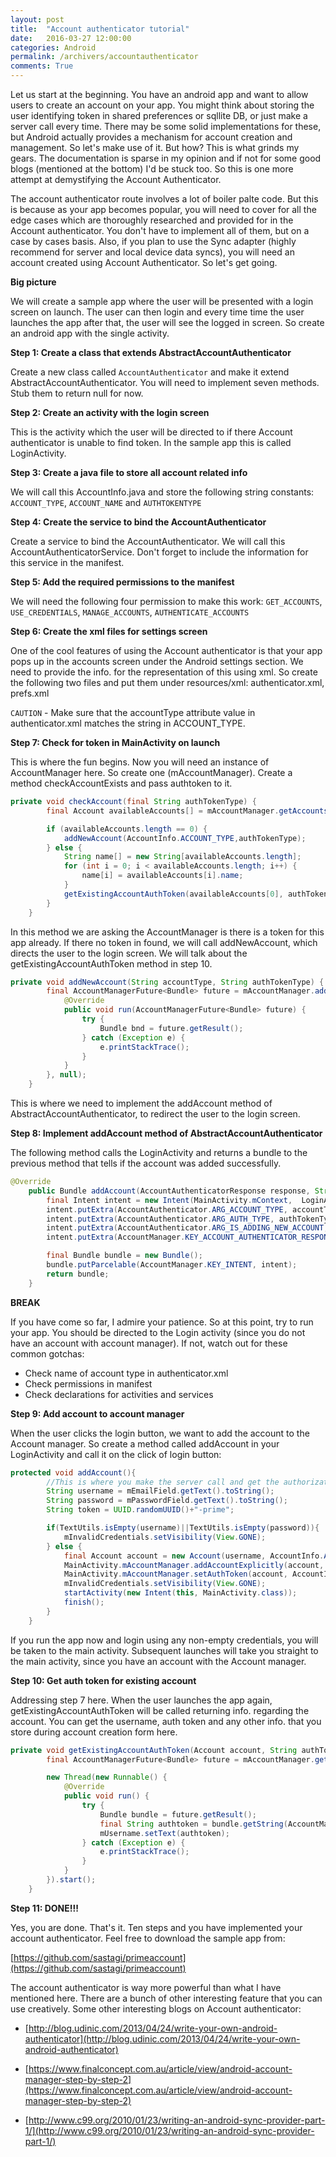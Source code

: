 ```yaml
---
layout: post
title:  "Account authenticator tutorial"
date:   2016-03-27 12:00:00
categories: Android
permalink: /archivers/accountauthenticator
comments: True
---
```


Let us start at the beginning. You have an android app and want to allow users to create an account on your app. You might think about storing the user identifying token in shared preferences or sqllite DB, or just make a server call every time. There  may be some solid implementations for these, but Android actually provides a mechanism for account creation and management. So let's make use of it. But how? This is what grinds my gears. 
The documentation is sparse in my opinion and if not for some good blogs (mentioned at the bottom) I'd be stuck too. So this is one more attempt at demystifying the Account Authenticator. 

The account authenticator route involves a lot of boiler palte code. But this is because as your app becomes popular, you will need to cover for all the edge cases which are thoroughly researched and provided for in the Account authenticator. You don't have to implement all of them, but on a case by cases basis. Also, if you plan to use the Sync adapter (highly recommend for server and local device data syncs), you will need an account created using Account Authenticator. 
So let's get going.

**Big picture**

We will create a sample app where the user will be presented with a login screen on launch. The user can then login and every time time the user launches the app after that, the user will see the logged in screen. So create an android app with the single activity.

**Step 1: Create a class that extends AbstractAccountAuthenticator**

Create a new class called `AccountAuthenticator` and make it extend AbstractAccountAuthenticator. You will need to implement seven methods. Stub them to return null for now.

**Step 2: Create an activity with the login screen**

This is the activity which the user will be directed to if there Account authenticator is unable to find token. In the sample app this is called LoginActivity.
 
**Step 3: Create a java file to store all account related info**

We will call this AccountInfo.java and store the following string constants: `ACCOUNT_TYPE`, `ACCOUNT_NAME` and `AUTHTOKENTYPE`

**Step 4: Create the service to bind the AccountAuthenticator**

Create a service to bind the AccountAuthenticator. We will call this AccountAuthenticatorService. Don't forget to include the information for this service in the manifest.

**Step 5: Add the required permissions to the manifest**

We will need the following four permission to make this work: `GET_ACCOUNTS`, `USE_CREDENTIALS`, `MANAGE_ACCOUNTS`, `AUTHENTICATE_ACCOUNTS`

**Step 6: Create the xml files for settings screen**

One of the cool features of using the Account authenticator is that your app pops up in the accounts screen under the Android settings section. We need to provide the info. for the representation of this using xml. So create the following two files and put them under resources/xml: authenticator.xml, prefs.xml

`CAUTION` - Make sure that the accountType attribute value in authenticator.xml matches the string in ACCOUNT_TYPE.

**Step 7: Check for token in MainActivity on launch**

This is where the fun begins. Now you will need an instance of AccountManager here. So create one (mAccountManager). Create a method checkAccountExists and pass authtoken to it.

```java
private void checkAccount(final String authTokenType) {
        final Account availableAccounts[] = mAccountManager.getAccountsByType(AccountInfo.ACCOUNT_TYPE);

        if (availableAccounts.length == 0) {
            addNewAccount(AccountInfo.ACCOUNT_TYPE,authTokenType);
        } else {
            String name[] = new String[availableAccounts.length];
            for (int i = 0; i < availableAccounts.length; i++) {
                name[i] = availableAccounts[i].name;
            }
            getExistingAccountAuthToken(availableAccounts[0], authTokenType);
        }
    }
```

In this method we are asking the AccountManager is there is a token for this app already. If there no token in found, we will call addNewAccount, which directs the user to the login screen. We will talk about the getExistingAccountAuthToken method in step 10.


```java
private void addNewAccount(String accountType, String authTokenType) {
        final AccountManagerFuture<Bundle> future = mAccountManager.addAccount(accountType, authTokenType, null, null, this, new AccountManagerCallback<Bundle>() {
            @Override
            public void run(AccountManagerFuture<Bundle> future) {
                try {
                    Bundle bnd = future.getResult();
                } catch (Exception e) {
                    e.printStackTrace();
                }
            }
        }, null);
    }
```

This is where we need to implement the addAccount method of AbstractAccountAuthenticator, to redirect the user to the login screen.

**Step 8: Implement addAccount method of AbstractAccountAuthenticator**

The following method calls the LoginActivity and returns a bundle to the previous method that tells if the account was added successfully.

```java
@Override
    public Bundle addAccount(AccountAuthenticatorResponse response, String accountType, String authTokenType, String[] requiredFeatures, Bundle options) throws NetworkErrorException {
        final Intent intent = new Intent(MainActivity.mContext,  LoginActivity.class);
        intent.putExtra(AccountAuthenticator.ARG_ACCOUNT_TYPE, accountType);
        intent.putExtra(AccountAuthenticator.ARG_AUTH_TYPE, authTokenType);
        intent.putExtra(AccountAuthenticator.ARG_IS_ADDING_NEW_ACCOUNT, true);
        intent.putExtra(AccountManager.KEY_ACCOUNT_AUTHENTICATOR_RESPONSE, response);

        final Bundle bundle = new Bundle();
        bundle.putParcelable(AccountManager.KEY_INTENT, intent);
        return bundle;
    }
```    

**BREAK**

If you have come so far, I admire your patience. So at this point, try to run your app. You should be directed to the Login activity (since you do not have an account with account manager). If not, watch out for these common gotchas:

* Check name of account type in authenticator.xml
* Check permissions in manifest
* Check declarations for activities and services

**Step 9: Add account to account manager**

When the user clicks the login button,  we want to add the account to the Account manager. So create a method called addAccount in your LoginActivity and call it on the click of login button:

```java
protected void addAccount(){
        //This is where you make the server call and get the authorization tokens. Adding dummy stuff here.
        String username = mEmailField.getText().toString();
        String password = mPasswordField.getText().toString();
        String token = UUID.randomUUID()+"-prime";

        if(TextUtils.isEmpty(username)||TextUtils.isEmpty(password)){
            mInvalidCredentials.setVisibility(View.GONE);
        } else {
            final Account account = new Account(username, AccountInfo.ACCOUNT_TYPE);
            MainActivity.mAccountManager.addAccountExplicitly(account, password, null);
            MainActivity.mAccountManager.setAuthToken(account, AccountInfo.AUTHTOKENTYPE, token);
            mInvalidCredentials.setVisibility(View.GONE);
            startActivity(new Intent(this, MainActivity.class));
            finish();
        }
    }
```

If you run the app now and login using any non-empty credentials, you will be taken to the main activity. Subsequent launches will take you straight to the main activity, since you have an account with the Account manager.

**Step 10: Get auth token for existing account**

Addressing step 7 here. When the user launches the app again, getExistingAccountAuthToken will be called returning info. regarding the account. You can get the username, auth token and any other info. that you store during account creation form here.

```java
private void getExistingAccountAuthToken(Account account, String authTokenType) {
        final AccountManagerFuture<Bundle> future = mAccountManager.getAuthToken(account, authTokenType, null, this, null, null);

        new Thread(new Runnable() {
            @Override
            public void run() {
                try {
                    Bundle bundle = future.getResult();
                    final String authtoken = bundle.getString(AccountManager.KEY_ACCOUNT_NAME);
                    mUsername.setText(authtoken);
                } catch (Exception e) {
                    e.printStackTrace();
                }
            }
        }).start();
    }
```

**Step 11: DONE!!!**

Yes, you are done. That's it. Ten steps and you have implemented your account authenticator. Feel free to download the sample app from:

[https://github.com/sastagi/primeaccount](https://github.com/sastagi/primeaccount)

The account authenticator is way more powerful than what I have mentioned here. There are a bunch of other interesting feature that you can use creatively. Some other interesting blogs on Account authenticator:

* [http://blog.udinic.com/2013/04/24/write-your-own-android-authenticator](http://blog.udinic.com/2013/04/24/write-your-own-android-authenticator)

* [https://www.finalconcept.com.au/article/view/android-account-manager-step-by-step-2](https://www.finalconcept.com.au/article/view/android-account-manager-step-by-step-2)

* [http://www.c99.org/2010/01/23/writing-an-android-sync-provider-part-1/](http://www.c99.org/2010/01/23/writing-an-android-sync-provider-part-1/)
